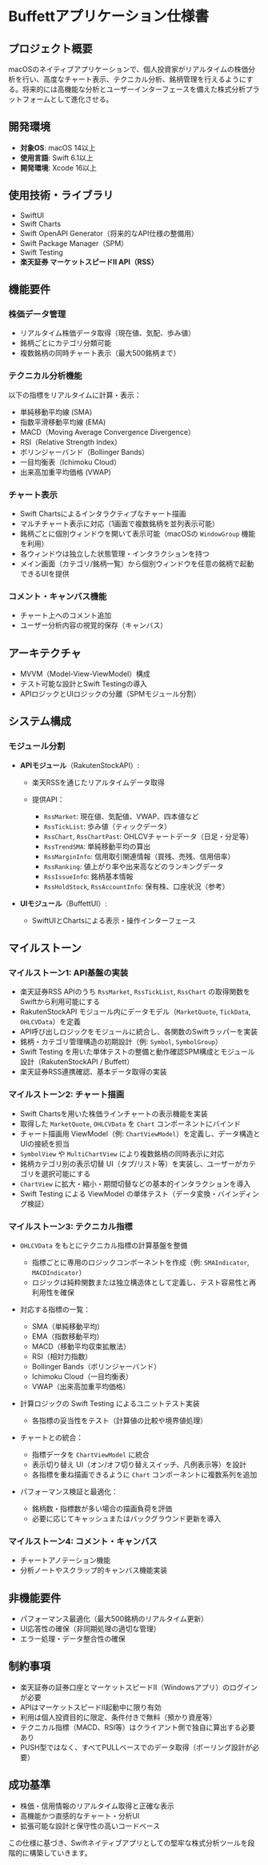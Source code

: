 # Buffettアプリケーション仕様書

## プロジェクト概要

macOSのネイティブアプリケーションで、個人投資家がリアルタイムの株価分析を行い、高度なチャート表示、テクニカル分析、銘柄管理を行えるようにする。将来的には高機能な分析とユーザーインターフェースを備えた株式分析プラットフォームとして進化させる。

## 開発環境

* **対象OS**: macOS 14以上
* **使用言語**: Swift 6.1以上
* **開発環境**: Xcode 16以上

## 使用技術・ライブラリ

* SwiftUI
* Swift Charts
* Swift OpenAPI Generator（将来的なAPI仕様の整備用）
* Swift Package Manager（SPM）
* Swift Testing
* **楽天証券 マーケットスピードII API（RSS）**

## 機能要件

### 株価データ管理

* リアルタイム株価データ取得（現在値、気配、歩み値）
* 銘柄ごとにカテゴリ分類可能
* 複数銘柄の同時チャート表示（最大500銘柄まで）

### テクニカル分析機能

以下の指標をリアルタイムに計算・表示：

* 単純移動平均線 (SMA)
* 指数平滑移動平均線 (EMA)
* MACD（Moving Average Convergence Divergence）
* RSI（Relative Strength Index）
* ボリンジャーバンド（Bollinger Bands）
* 一目均衡表（Ichimoku Cloud）
* 出来高加重平均価格 (VWAP)

### チャート表示

* Swift Chartsによるインタラクティブなチャート描画
* マルチチャート表示に対応（1画面で複数銘柄を並列表示可能）
* 銘柄ごとに個別ウィンドウを開いて表示可能（macOSの `WindowGroup` 機能を利用）
* 各ウィンドウは独立した状態管理・インタラクションを持つ
* メイン画面（カテゴリ/銘柄一覧）から個別ウィンドウを任意の銘柄で起動できるUIを提供

### コメント・キャンバス機能

* チャート上へのコメント追加
* ユーザー分析内容の視覚的保存（キャンバス）

## アーキテクチャ

* MVVM（Model-View-ViewModel）構成
* テスト可能な設計とSwift Testingの導入
* APIロジックとUIロジックの分離（SPMモジュール分割）

## システム構成

### モジュール分割

* **APIモジュール**（RakutenStockAPI）:

  * 楽天RSSを通じたリアルタイムデータ取得
  * 提供API：

    * `RssMarket`: 現在値、気配値、VWAP、四本値など
    * `RssTickList`: 歩み値（ティックデータ）
    * `RssChart`, `RssChartPast`: OHLCVチャートデータ（日足・分足等）
    * `RssTrendSMA`: 単純移動平均の算出
    * `RssMarginInfo`: 信用取引関連情報（買残、売残、信用倍率）
    * `RssRanking`: 値上がり率や出来高などのランキングデータ
    * `RssIssueInfo`: 銘柄基本情報
    * `RssHoldStock`, `RssAccountInfo`: 保有株、口座状況（参考）

* **UIモジュール**（BuffettUI）:

  * SwiftUIとChartsによる表示・操作インターフェース

## マイルストーン

### マイルストーン1: API基盤の実装

* 楽天証券RSS APIのうち `RssMarket`, `RssTickList`, `RssChart` の取得関数をSwiftから利用可能にする
* RakutenStockAPI モジュール内にデータモデル（`MarketQuote`, `TickData`, `OHLCVData`）を定義
* API呼び出しロジックをモジュールに統合し、各関数のSwiftラッパーを実装
* 銘柄・カテゴリ管理構造の初期設計（例: `Symbol`, `SymbolGroup`）
* Swift Testing を用いた単体テストの整備と動作確認SPM構成とモジュール設計（RakutenStockAPI / Buffett）
* 楽天証券RSS連携確認、基本データ取得の実装

### マイルストーン2: チャート描画

* Swift Chartsを用いた株価ラインチャートの表示機能を実装
* 取得した `MarketQuote`, `OHLCVData` を `Chart` コンポーネントにバインド
* チャート描画用 ViewModel（例: `ChartViewModel`）を定義し、データ構造とUIの接続を担当
* `SymbolView` や `MultiChartView` により複数銘柄の同時表示に対応
* 銘柄カテゴリ別の表示切替 UI（タブ/リスト等）を実装し、ユーザーがカテゴリを選択可能にする
* `ChartView` に拡大・縮小・期間切替などの基本的インタラクションを導入
* Swift Testing による ViewModel の単体テスト（データ変換・バインディング検証）

### マイルストーン3: テクニカル指標

* `OHLCVData` をもとにテクニカル指標の計算基盤を整備

  * 指標ごとに専用のロジックコンポーネントを作成（例: `SMAIndicator`, `MACDIndicator`）
  * ロジックは純粋関数または独立構造体として定義し、テスト容易性と再利用性を確保
* 対応する指標の一覧：

  * SMA（単純移動平均）
  * EMA（指数移動平均）
  * MACD（移動平均収束拡散法）
  * RSI（相対力指数）
  * Bollinger Bands（ボリンジャーバンド）
  * Ichimoku Cloud（一目均衡表）
  * VWAP（出来高加重平均価格）
* 計算ロジックの Swift Testing によるユニットテスト実装

  * 各指標の妥当性をテスト（計算値の比較や境界値処理）
* チャートとの統合：

  * 指標データを `ChartViewModel` に統合
  * 表示切り替え UI（オン/オフ切り替えスイッチ、凡例表示等）を設計
  * 各指標を重ね描画できるように `Chart` コンポーネントに複数系列を追加
* パフォーマンス検証と最適化：

  * 銘柄数・指標数が多い場合の描画負荷を評価
  * 必要に応じてキャッシュまたはバックグラウンド更新を導入

### マイルストーン4: コメント・キャンバス

* チャートアノテーション機能
* 分析ノートやスクラップ的キャンバス機能実装

## 非機能要件

* パフォーマンス最適化（最大500銘柄のリアルタイム更新）
* UI応答性の確保（非同期処理の適切な管理）
* エラー処理・データ整合性の確保

## 制約事項

* 楽天証券の証券口座とマーケットスピードII（Windowsアプリ）のログインが必要
* APIはマーケットスピードII起動中に限り有効
* 利用は個人投資目的に限定、条件付きで無料（預かり資産等）
* テクニカル指標（MACD、RSI等）はクライアント側で独自に算出する必要あり
* PUSH型ではなく、すべてPULLベースでのデータ取得（ポーリング設計が必要）

## 成功基準

* 株価・信用情報のリアルタイム取得と正確な表示
* 高機能かつ直感的なチャート・分析UI
* 拡張可能な設計と保守性の高いコードベース

この仕様に基づき、Swiftネイティブアプリとしての堅牢な株式分析ツールを段階的に構築していきます。

